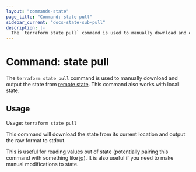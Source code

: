 ```yaml
---
layout: "commands-state"
page_title: "Command: state pull"
sidebar_current: "docs-state-sub-pull"
description: |-
  The `terraform state pull` command is used to manually download and output the state from remote state.
---
```


# Command: state pull

The `terraform state pull` command is used to manually download and output
the state from [remote state](docs/state/remote.html). This command also
works with local state.

## Usage

Usage: `terraform state pull`

This command will download the state from its current location and
output the raw format to stdout.

This is useful for reading values out of state (potentially pairing this
command with something like [jq](https://stedolan.github.io/jq/)). It is
also useful if you need to make manual modifications to state.
